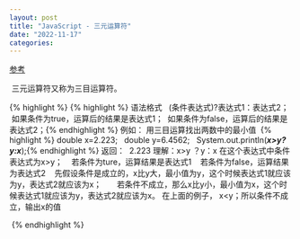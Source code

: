 ```yaml
---
layout: post
title: "JavaScript - 三元运算符"
date: "2022-11-17"
categories: 
---
```

<p><a href="https://blog.csdn.net/squad/article/details/98511086">参考</a></p>

<p>&nbsp;三元运算符又称为三目运算符。 &nbsp; &nbsp; &nbsp;</p>

{% highlight %}
{% highlight %}&nbsp;语法格式 &nbsp; (条件表达式)?表达式1：表达式2；
&nbsp;如果条件为true，运算后的结果是表达式1；
&nbsp;如果条件为false，运算后的结果是表达式2；{% endhighlight %}
例如：
用三目运算找出两数中的最小值
&nbsp;{% highlight %} double x=2.223;
&nbsp; double y=6.4562;
&nbsp; System.out.println(***x&gt;y?y:x***);{% endhighlight %}
返回：
&nbsp;2.223
理解：x&gt;y ？y：x 在这个表达式中条件表达式为x&gt;y；
&nbsp; &nbsp;若条件为ture，运算结果是表达式1
&nbsp; &nbsp;若条件为false，运算结果为表达式2
&nbsp; &nbsp;先假设条件是成立的，x比y大，最小值为y，这个时候表达式1就应该为y，表达式2就应该为x；&nbsp; &nbsp;
&nbsp; &nbsp;若条件不成立，那么x比y小，最小值为x，这个时候表达式1就应该为y，表达式2就应该为x。
在上面的例子， x&lt;y；所以条件不成立，输出x的值

&nbsp;{% endhighlight %}

<p>&nbsp;</p>

